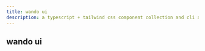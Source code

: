 ```yaml
---
title: wando ui
description: a typescript + tailwind css component collection and cli app
---
```


## wando ui
